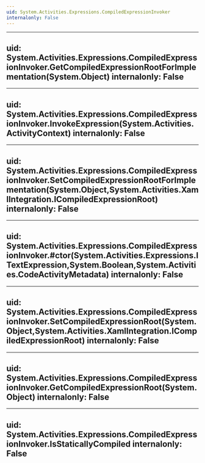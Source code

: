 ```yaml
---
uid: System.Activities.Expressions.CompiledExpressionInvoker
internalonly: False
---
```


---
uid: System.Activities.Expressions.CompiledExpressionInvoker.GetCompiledExpressionRootForImplementation(System.Object)
internalonly: False
---

---
uid: System.Activities.Expressions.CompiledExpressionInvoker.InvokeExpression(System.Activities.ActivityContext)
internalonly: False
---

---
uid: System.Activities.Expressions.CompiledExpressionInvoker.SetCompiledExpressionRootForImplementation(System.Object,System.Activities.XamlIntegration.ICompiledExpressionRoot)
internalonly: False
---

---
uid: System.Activities.Expressions.CompiledExpressionInvoker.#ctor(System.Activities.Expressions.ITextExpression,System.Boolean,System.Activities.CodeActivityMetadata)
internalonly: False
---

---
uid: System.Activities.Expressions.CompiledExpressionInvoker.SetCompiledExpressionRoot(System.Object,System.Activities.XamlIntegration.ICompiledExpressionRoot)
internalonly: False
---

---
uid: System.Activities.Expressions.CompiledExpressionInvoker.GetCompiledExpressionRoot(System.Object)
internalonly: False
---

---
uid: System.Activities.Expressions.CompiledExpressionInvoker.IsStaticallyCompiled
internalonly: False
---
